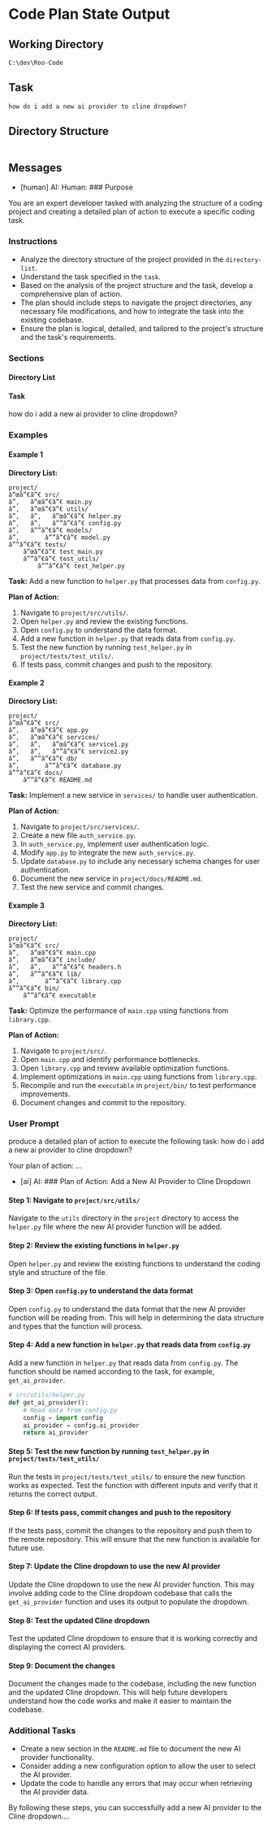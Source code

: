 # Code Plan State Output

## Working Directory
```
C:\dev\Roo-Code
```

## Task
```
how do i add a new ai provider to cline dropdown?
```

## Directory Structure
```
```

## Messages
- [human] AI: Human: ### Purpose

You are an expert developer tasked with analyzing the structure of a coding project and creating a detailed plan of action to execute a specific coding task.

### Instructions

- Analyze the directory structure of the project provided in the `directory-list`.
- Understand the task specified in the `task`.
- Based on the analysis of the project structure and the task, develop a comprehensive plan of action.
- The plan should include steps to navigate the project directories, any necessary file modifications, and how to integrate the task into the existing codebase.
- Ensure the plan is logical, detailed, and tailored to the project's structure and the task's requirements.

### Sections

#### Directory List


#### Task
how do i add a new ai provider to cline dropdown?

### Examples

#### Example 1

**Directory List:**
```
project/
â”œâ”€â”€ src/
â”‚   â”œâ”€â”€ main.py
â”‚   â”œâ”€â”€ utils/
â”‚   â”‚   â”œâ”€â”€ helper.py
â”‚   â”‚   â””â”€â”€ config.py
â”‚   â””â”€â”€ models/
â”‚       â””â”€â”€ model.py
â””â”€â”€ tests/
    â”œâ”€â”€ test_main.py
    â””â”€â”€ test_utils/
        â””â”€â”€ test_helper.py
```

**Task:**
Add a new function to `helper.py` that processes data from `config.py`.

**Plan of Action:**
1. Navigate to `project/src/utils/`.
2. Open `helper.py` and review the existing functions.
3. Open `config.py` to understand the data format.
4. Add a new function in `helper.py` that reads data from `config.py`.
5. Test the new function by running `test_helper.py` in `project/tests/test_utils/`.
6. If tests pass, commit changes and push to the repository.

#### Example 2

**Directory List:**
```
project/
â”œâ”€â”€ src/
â”‚   â”œâ”€â”€ app.py
â”‚   â”œâ”€â”€ services/
â”‚   â”‚   â”œâ”€â”€ service1.py
â”‚   â”‚   â””â”€â”€ service2.py
â”‚   â””â”€â”€ db/
â”‚       â””â”€â”€ database.py
â””â”€â”€ docs/
    â””â”€â”€ README.md
```

**Task:**
Implement a new service in `services/` to handle user authentication.

**Plan of Action:**
1. Navigate to `project/src/services/`.
2. Create a new file `auth_service.py`.
3. In `auth_service.py`, implement user authentication logic.
4. Modify `app.py` to integrate the new `auth_service.py`.
5. Update `database.py` to include any necessary schema changes for user authentication.
6. Document the new service in `project/docs/README.md`.
7. Test the new service and commit changes.

#### Example 3

**Directory List:**
```
project/
â”œâ”€â”€ src/
â”‚   â”œâ”€â”€ main.cpp
â”‚   â”œâ”€â”€ include/
â”‚   â”‚   â””â”€â”€ headers.h
â”‚   â””â”€â”€ lib/
â”‚       â””â”€â”€ library.cpp
â””â”€â”€ bin/
    â””â”€â”€ executable
```

**Task:**
Optimize the performance of `main.cpp` using functions from `library.cpp`.

**Plan of Action:**
1. Navigate to `project/src/`.
2. Open `main.cpp` and identify performance bottlenecks.
3. Open `library.cpp` and review available optimization functions.
4. Implement optimizations in `main.cpp` using functions from `library.cpp`.
5. Recompile and run the `executable` in `project/bin/` to test performance improvements.
6. Document changes and commit to the repository.

### User Prompt
produce a detailed plan of action to execute the following task: how do i add a new ai provider to cline dropdown?

Your plan of action:
...
- [ai] AI: ### Plan of Action: Add a New AI Provider to Cline Dropdown

#### Step 1: Navigate to `project/src/utils/`

Navigate to the `utils` directory in the `project` directory to access the `helper.py` file where the new AI provider function will be added.

#### Step 2: Review the existing functions in `helper.py`

Open `helper.py` and review the existing functions to understand the coding style and structure of the file.

#### Step 3: Open `config.py` to understand the data format

Open `config.py` to understand the data format that the new AI provider function will be reading from. This will help in determining the data structure and types that the function will process.

#### Step 4: Add a new function in `helper.py` that reads data from `config.py`

Add a new function in `helper.py` that reads data from `config.py`. The function should be named according to the task, for example, `get_ai_provider`.

```python
# src/utils/helper.py
def get_ai_provider():
    # Read data from config.py
    config = import config
    ai_provider = config.ai_provider
    return ai_provider
```

#### Step 5: Test the new function by running `test_helper.py` in `project/tests/test_utils/`

Run the tests in `project/tests/test_utils/` to ensure the new function works as expected. Test the function with different inputs and verify that it returns the correct output.

#### Step 6: If tests pass, commit changes and push to the repository

If the tests pass, commit the changes to the repository and push them to the remote repository. This will ensure that the new function is available for future use.

#### Step 7: Update the Cline dropdown to use the new AI provider

Update the Cline dropdown to use the new AI provider function. This may involve adding code to the Cline dropdown codebase that calls the `get_ai_provider` function and uses its output to populate the dropdown.

#### Step 8: Test the updated Cline dropdown

Test the updated Cline dropdown to ensure that it is working correctly and displaying the correct AI providers.

#### Step 9: Document the changes

Document the changes made to the codebase, including the new function and the updated Cline dropdown. This will help future developers understand how the code works and make it easier to maintain the codebase.

### Additional Tasks

* Create a new section in the `README.md` file to document the new AI provider functionality.
* Consider adding a new configuration option to allow the user to select the AI provider.
* Update the code to handle any errors that may occur when retrieving the AI provider data.

By following these steps, you can successfully add a new AI provider to the Cline dropdown....